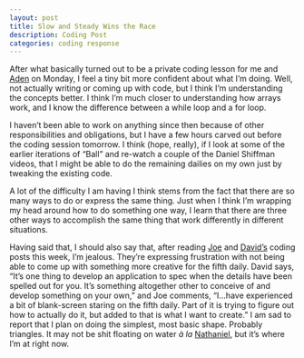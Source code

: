 ```yaml
---
layout: post
title: Slow and Steady Wins the Race
description: Coding Post
categories: coding response
---
```

After what basically turned out to be a private coding lesson for me and [Aden](adenj86.github.io/) on Monday, I feel a tiny bit more confident about what I’m doing. Well, not actually writing or coming up with code, but I think I’m understanding the concepts better. I think I’m much closer to understanding how arrays work, and I know the difference between a while loop and a for loop. 

I haven’t been able to work on anything since then because of other responsibilities and obligations, but I have a few hours carved out before the coding session tomorrow. I think (hope, really), if I look at some of the earlier iterations of “Ball” and re-watch a couple of the Daniel Shiffman videos, that I might be able to do the remaining dailies on my own just by tweaking the existing code.

A lot of the difficulty I am having I think stems from the fact that there are so many ways to do or express the same thing. Just when I think I’m wrapping my head around how to do something one way, I learn that there are three other ways to accomplish the same thing that work differently in different situations.

Having said that, I should also say that, after reading [Joe](joetorok.github.io/) and [David’s](davidlnowak.github.io/) coding posts this week, I’m jealous. They’re expressing frustration with not being able to come up with something more creative for the fifth daily. David says, “It’s one thing to develop an application to spec when the details have been spelled out for you. It’s something altogether other to conceive of and develop something on your own,” and Joe comments, “I…have experienced a bit of blank-screen staring on the fifth daily. Part of it is trying to figure out how to actually do it, but added to that is what I want to create.” I am sad to report that I plan on doing the simplest, most basic shape. Probably triangles. It may not be shit floating on water *à la* [Nathaniel](nattybee.github.io/), but it’s where I’m at right now.
